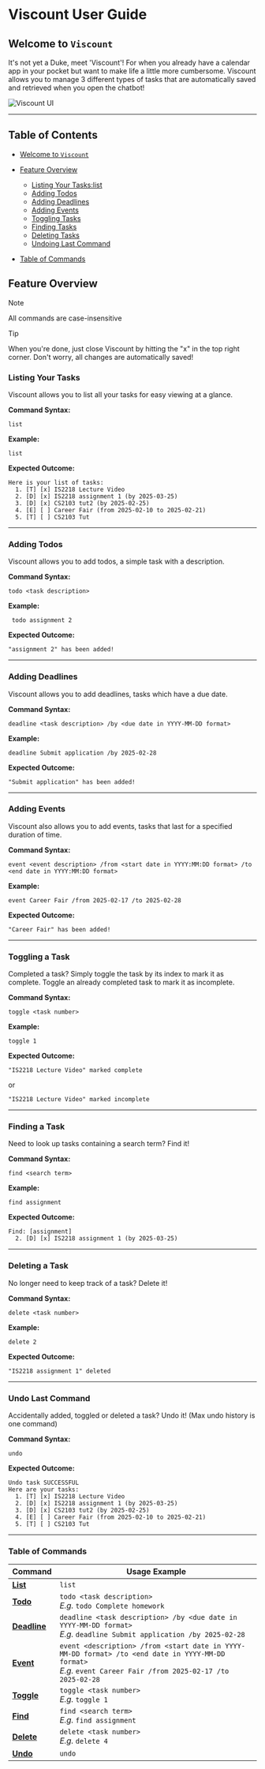 # Viscount User Guide

## Welcome to `Viscount`

It's not yet a Duke, meet 'Viscount'! For when you already have a calendar app in your pocket but want to make life a little more cumbersome. Viscount allows you to manage 3 different types of tasks that are automatically saved and retrieved when you open the chatbot!

<img src="./Ui.png" alt="Viscount UI">

---

## Table of Contents

- [Welcome to `Viscount`](#welcome-to-viscount)
- [Feature Overview](#feature-overview)
  - [Listing Your Tasks:list](#listing-your-tasks)
  - [Adding Todos](#adding-todos)
  - [Adding Deadlines](#adding-deadlines)
  - [Adding Events](#adding-events)
  - [Toggling Tasks](#toggling-a-task)
  - [Finding Tasks](#finding-a-task)
  - [Deleting Tasks](#deleting-a-task)
  - [Undoing Last Command](#undo-last-command)
      
- [Table of Commands](#table-of-commands)

## Feature Overview
> [!NOTE]  
> All commands are case-insensitive

> [!TIP]
> When you're done, just close Viscount by hitting the "x" in the top right corner. Don't worry, all changes are automatically saved!

### Listing Your Tasks
Viscount allows you to list all your tasks for easy viewing at a glance.

**Command Syntax:**
```
list
```

**Example:**
```
list
```

**Expected Outcome:**
```
Here is your list of tasks: 
  1. [T] [x] IS2218 Lecture Video
  2. [D] [x] IS2218 assignment 1 (by 2025-03-25)
  3. [D] [x] CS2103 tut2 (by 2025-02-25)
  4. [E] [ ] Career Fair (from 2025-02-10 to 2025-02-21)
  5. [T] [ ] CS2103 Tut
```

---

### Adding Todos
Viscount allows you to add todos, a simple task with a description.

**Command Syntax:**
```
todo <task description>
```

**Example:**
```
 todo assignment 2
```

**Expected Outcome:**
```
"assignment 2" has been added!
```

---

### Adding Deadlines
Viscount allows you to add deadlines, tasks which have a due date.

**Command Syntax:**
```
deadline <task description> /by <due date in YYYY-MM-DD format>
```

**Example:**
```
deadline Submit application /by 2025-02-28
```

**Expected Outcome:**
```
"Submit application" has been added!
```

---

### Adding Events
Viscount also allows you to add events, tasks that last for a specified duration of time. 

**Command Syntax:**
```
event <event description> /from <start date in YYYY:MM:DD format> /to <end date in YYYY:MM:DD format>
```

**Example:**
```
event Career Fair /from 2025-02-17 /to 2025-02-28
```

**Expected Outcome:**
```
"Career Fair" has been added!
```

---

### Toggling a Task
Completed a task? Simply toggle the task by its index to mark it as complete. Toggle an already completed task to mark it as incomplete.

**Command Syntax:**
```
toggle <task number>
```

**Example:**
```
toggle 1
```

**Expected Outcome:**
```
"IS2218 Lecture Video" marked complete
```
or
```
"IS2218 Lecture Video" marked incomplete
```
---

### Finding a Task
Need to look up tasks containing a search term? Find it!

**Command Syntax:**
```
find <search term>
```

**Example:**
```
find assignment
```

**Expected Outcome:**
```
Find: [assignment]
  2. [D] [x] IS2218 assignment 1 (by 2025-03-25)
```

---

### Deleting a Task
No longer need to keep track of a task? Delete it!

**Command Syntax:**
```
delete <task number>
```

**Example:**
```
delete 2
```

**Expected Outcome:**
```
"IS2218 assignment 1" deleted
```

---
### Undo Last Command
Accidentally added, toggled or deleted a task? Undo it! (Max undo history is one command)

**Command Syntax:**
```
undo
```

**Expected Outcome:**
```
Undo task SUCCESSFUL
Here are your tasks:
  1. [T] [x] IS2218 Lecture Video
  2. [D] [x] IS2218 assignment 1 (by 2025-03-25)
  3. [D] [x] CS2103 tut2 (by 2025-02-25)
  4. [E] [ ] Career Fair (from 2025-02-10 to 2025-02-21)
  5. [T] [ ] CS2103 Tut
```

---

### Table of Commands

| Command                           | Usage Example                                                                                                                                                     |
|-----------------------------------|-------------------------------------------------------------------------------------------------------------------------------------------------------------------|
| **[List](#listing-your-tasks)**   | `list`                                                                                                                                                            |
| **[Todo](#adding-todos)**         | `todo <task description>` <br> _E.g._ `todo Complete homework`                                                                                                    |
| **[Deadline](#adding-deadlines)** | `deadline <task description> /by <due date in YYYY-MM-DD format>` <br> _E.g._ `deadline Submit application /by 2025-02-28`                                        |
| **[Event](#adding-events)**       | `event <description> /from <start date in YYYY-MM-DD format> /to <end date in YYYY-MM-DD format>` <br> _E.g._ `event Career Fair /from 2025-02-17 /to 2025-02-28` |
| **[Toggle](#toggling-a-task)**    | `toggle <task number>` <br> _E.g._ `toggle 1`                                                                                                                     |      
| **[Find](#finding-a-task)**       | `find <search term>` <br> _E.g._ `find assignment`                                                                                                                |
| **[Delete](#deleting-a-task)**    | `delete <task number>` <br> _E.g._ `delete 4`                                                                                                                     |
| **[Undo](#undo-last-command)**    | `undo`                                                                                                                                                            |